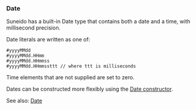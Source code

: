 ### Date

Suneido has a built-in Date type that contains both a date and a time, with millisecond precision.

Date literals are written as one of:

``` suneido
#yyyyMMdd
#yyyyMMdd.HHmm
#yyyyMMdd.HHmmss
#yyyyMMdd.HHmmssttt // where ttt is milliseconds
```

Time elements that are not supplied are set to zero.

Dates can be constructed more flexibly using the [Date constructor](<../Reference/Date/Date.md>).

See also:
[Date](<../Reference/Date.md>)